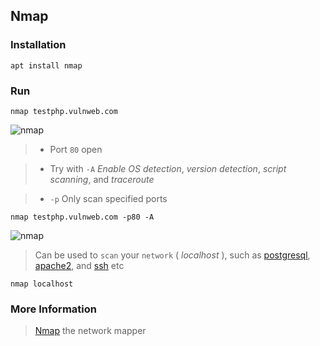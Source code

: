 ## Nmap

### Installation
```
apt install nmap
```

### Run
```
nmap testphp.vulnweb.com
```

![nmap](https://i.ibb.co/5B8XGYJ/nmap.jpg)

>* Port `80` open

>* Try with `-A` _Enable OS detection_, _version detection_, _script scanning_, and _traceroute_

>* `-p` Only scan specified ports

```
nmap testphp.vulnweb.com -p80 -A
```

![nmap](https://i.ibb.co/dGfKLSr/nmap.jpg)

> Can be used to `scan` your `network` ( _localhost_ ), such as [postgresql](../postgresql), [apache2](../apache2), and [ssh](../openssh) etc

```
nmap localhost
```

### More Information

> [Nmap](https://nmap.org/book/man.html) the network mapper
